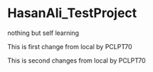 # HasanAli_TestProject
nothing but self learning

This is first change from local by PCLPT70

This is second changes from local by PCLPT70